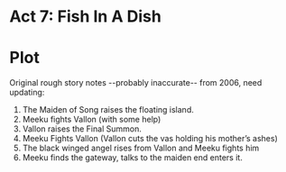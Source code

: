 # Act 7: Fish In A Dish

# Plot

Original rough story notes --probably inaccurate-- from 2006, need updating:

1. The Maiden of Song raises the floating island.
1. Meeku fights Vallon (with some help)
1. Vallon raises the Final Summon.
1. Meeku Fights Vallon (Vallon cuts the vas holding his mother’s ashes)
1. The black winged angel rises from Vallon and Meeku fights him
1. Meeku finds the gateway, talks to the maiden end enters it.
